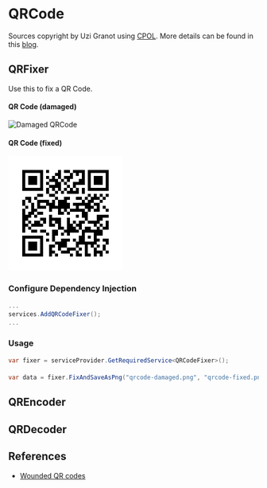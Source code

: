 # QRCode
Sources copyright by Uzi Granot using [CPOL](https://www.codeproject.com/info/cpol10.aspx). More details can be found in this [blog](https://www.codeproject.com/Articles/1250071/QR-Code-Encoder-and-Decoder-NET-Framework-Standard).

## QRFixer
Use this to fix a QR Code.

#### QR Code (damaged)
![Damaged QRCode](https://github.com/StefH/QRCode/blob/main/examples/QRFixer/source-damaged-3.png)

#### QR Code (fixed)
![Fixed QRCode](https://github.com/StefH/QRCode/blob/main/examples/QRFixer/original.png)

### Configure Dependency Injection
``` csharp
...
services.AddQRCodeFixer();
...
```

### Usage
``` csharp
var fixer = serviceProvider.GetRequiredService<QRCodeFixer>();

var data = fixer.FixAndSaveAsPng("qrcode-damaged.png", "qrcode-fixed.png");
```

## QREncoder

## QRDecoder

## References
- [Wounded QR codes](https://www.datagenetics.com/blog/november12013/index.html)
